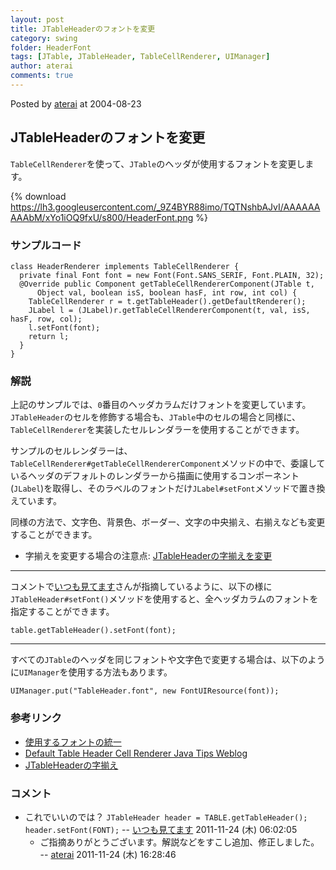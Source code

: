 ```yaml
---
layout: post
title: JTableHeaderのフォントを変更
category: swing
folder: HeaderFont
tags: [JTable, JTableHeader, TableCellRenderer, UIManager]
author: aterai
comments: true
---
```


Posted by [aterai](http://terai.xrea.jp/aterai.html) at 2004-08-23

## JTableHeaderのフォントを変更
`TableCellRenderer`を使って、`JTable`のヘッダが使用するフォントを変更します。

{% download https://lh3.googleusercontent.com/_9Z4BYR88imo/TQTNshbAJvI/AAAAAAAAAbM/xYo1iOQ9fxU/s800/HeaderFont.png %}

### サンプルコード
<pre class="prettyprint"><code>class HeaderRenderer implements TableCellRenderer {
  private final Font font = new Font(Font.SANS_SERIF, Font.PLAIN, 32);
  @Override public Component getTableCellRendererComponent(JTable t,
      Object val, boolean isS, boolean hasF, int row, int col) {
    TableCellRenderer r = t.getTableHeader().getDefaultRenderer();
    JLabel l = (JLabel)r.getTableCellRendererComponent(t, val, isS, hasF, row, col);
    l.setFont(font);
    return l;
  }
}
</code></pre>

### 解説
上記のサンプルでは、`0`番目のヘッダカラムだけフォントを変更しています。`JTableHeader`のセルを修飾する場合も、`JTable`中のセルの場合と同様に、`TableCellRenderer`を実装したセルレンダラーを使用することができます。

サンプルのセルレンダラーは、`TableCellRenderer#getTableCellRendererComponent`メソッドの中で、委譲しているヘッダのデフォルトのレンダラーから描画に使用するコンポーネント(`JLabel`)を取得し、そのラベルのフォントだけ`JLabel#setFont`メソッドで置き換えています。

同様の方法で、文字色、背景色、ボーダー、文字の中央揃え、右揃えなども変更することができます。

- 字揃えを変更する場合の注意点: [JTableHeaderの字揃えを変更](http://terai.xrea.jp/Swing/HorizontalAlignmentHeaderRenderer.html)

<!-- dummy comment line for breaking list -->

- - - -
コメントで[いつも見てます](http://terai.xrea.jp/いつも見てます.html)さんが指摘しているように、以下の様に`JTableHeader#setFont()`メソッドを使用すると、全ヘッダカラムのフォントを指定することができます。

<pre class="prettyprint"><code>table.getTableHeader().setFont(font);
</code></pre>

- - - -
すべての`JTable`のヘッダを同じフォントや文字色で変更する場合は、以下のように`UIManager`を使用する方法もあります。

<pre class="prettyprint"><code>UIManager.put("TableHeader.font", new FontUIResource(font));
</code></pre>

### 参考リンク
- [使用するフォントの統一](http://terai.xrea.jp/Swing/FontChange.html)
- [Default Table Header Cell Renderer Java Tips Weblog](http://tips4java.wordpress.com/2009/02/27/default-table-header-cell-renderer/)
- [JTableHeaderの字揃え](http://terai.xrea.jp/Swing/HorizontalAlignmentHeaderRenderer.html)

<!-- dummy comment line for breaking list -->

### コメント
- これでいいのでは？ `JTableHeader header = TABLE.getTableHeader(); header.setFont(FONT);` -- [いつも見てます](http://terai.xrea.jp/いつも見てます.html) 2011-11-24 (木) 06:02:05
    - ご指摘ありがとうございます。解説などをすこし追加、修正しました。 -- [aterai](http://terai.xrea.jp/aterai.html) 2011-11-24 (木) 16:28:46

<!-- dummy comment line for breaking list -->


